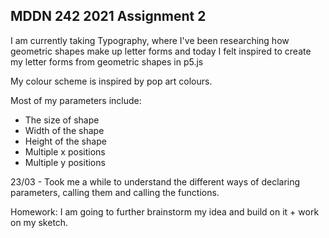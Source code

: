 ## MDDN 242 2021 Assignment 2

I am currently taking Typography, where I've been researching how geometric shapes make up letter forms and today I felt inspired to create my letter forms from geometric shapes in p5.js

My colour scheme is inspired by pop art colours.

Most of my parameters include:
- The size of shape
- Width of the shape
- Height of the shape
- Multiple x positions
- Multiple y positions

23/03 - Took me a while to understand the different ways of declaring parameters, calling them and calling the functions.

Homework: I am going to further brainstorm my idea and build on it + work on my sketch.
